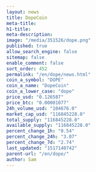 ```yaml
---
layout: news
title: DopeCoin
meta-title: 
h1-title: 
meta-description: 
image: "/media/351526/dope.png"
published: true
allow_search_engine: false
sitemap: false
enable_comment: false
sort_order: 452
permalink: "/en/dope/news.html"
coin_a_symbol: "DOPE"
coin_a_name: "DopeCoin"
coin_a_lower_case: "dope"
price_usd: "0.126587"
price_btc: "0.00001077"
24h_volume_usd: "104676.0"
market_cap_usd: "116845228.0"
total_supply: "116845228.0"
available_supply: "116845228.0"
percent_change_1h: "0.54"
percent_change_24h: "3.07"
percent_change_7d: "2.74"
last_updated: "1517140742"
parent-url: "/en/dope/"
author: Sam
---
```


